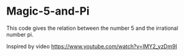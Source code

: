 # Magic-5-and-Pi
This code gives the relation between the number 5 and the irrational number pi.
 
Inspired by video https://www.youtube.com/watch?v=IMY2_yzDm9I
 
